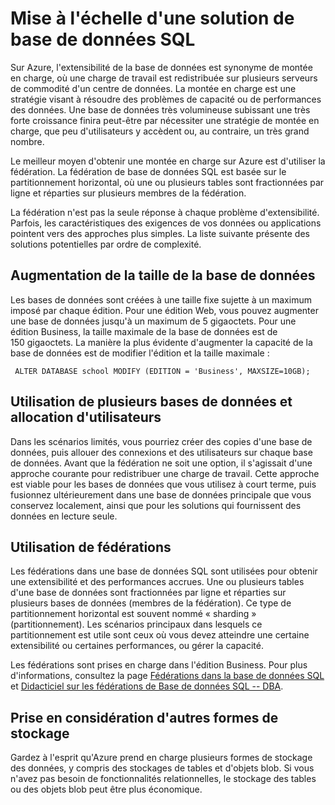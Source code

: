 <!-- saved from url=(0022)http://internet.e-mail -->

Mise à l'échelle d'une solution de base de données SQL
======================================================

Sur Azure, l'extensibilité de la base de données est synonyme de montée en charge, où une charge de travail est redistribuée sur plusieurs serveurs de commodité d'un centre de données. La montée en charge est une stratégie visant à résoudre des problèmes de capacité ou de performances des données. Une base de données très volumineuse subissant une très forte croissance finira peut-être par nécessiter une stratégie de montée en charge, que peu d'utilisateurs y accèdent ou, au contraire, un très grand nombre.

Le meilleur moyen d'obtenir une montée en charge sur Azure est d'utiliser la fédération. La fédération de base de données SQL est basée sur le partitionnement horizontal, où une ou plusieurs tables sont fractionnées par ligne et réparties sur plusieurs membres de la fédération.

La fédération n'est pas la seule réponse à chaque problème d'extensibilité. Parfois, les caractéristiques des exigences de vos données ou applications pointent vers des approches plus simples. La liste suivante présente des solutions potentielles par ordre de complexité.

Augmentation de la taille de la base de données
-----------------------------------------------

Les bases de données sont créées à une taille fixe sujette à un maximum imposé par chaque édition. Pour une édition Web, vous pouvez augmenter une base de données jusqu'à un maximum de 5 gigaoctets. Pour une édition Business, la taille maximale de la base de données est de 150 gigaoctets. La manière la plus évidente d'augmenter la capacité de la base de données est de modifier l'édition et la taille maximale :

     ALTER DATABASE school MODIFY (EDITION = 'Business', MAXSIZE=10GB);

Utilisation de plusieurs bases de données et allocation d'utilisateurs
----------------------------------------------------------------------

Dans les scénarios limités, vous pourriez créer des copies d'une base de données, puis allouer des connexions et des utilisateurs sur chaque base de données. Avant que la fédération ne soit une option, il s'agissait d'une approche courante pour redistribuer une charge de travail. Cette approche est viable pour les bases de données que vous utilisez à court terme, puis fusionnez ultérieurement dans une base de données principale que vous conservez localement, ainsi que pour les solutions qui fournissent des données en lecture seule.

Utilisation de fédérations
--------------------------

Les fédérations dans une base de données SQL sont utilisées pour obtenir une extensibilité et des performances accrues. Une ou plusieurs tables d'une base de données sont fractionnées par ligne et réparties sur plusieurs bases de données (membres de la fédération). Ce type de partitionnement horizontal est souvent nommé « sharding » (partitionnement). Les scénarios principaux dans lesquels ce partitionnement est utile sont ceux où vous devez atteindre une certaine extensibilité ou certaines performances, ou gérer la capacité.

Les fédérations sont prises en charge dans l'édition Business. Pour plus d'informations, consultez la page [Fédérations dans la base de données SQL](http://msdn.microsoft.com/fr-fr/library/windowsazure/hh597452.aspx) et [Didacticiel sur les fédérations de Base de données SQL -- DBA](http://msdn.microsoft.com/fr-fr/library/windowsazure/hh778416.aspx).

Prise en considération d'autres formes de stockage
--------------------------------------------------

Gardez à l'esprit qu'Azure prend en charge plusieurs formes de stockage des données, y compris des stockages de tables et d'objets blob. Si vous n'avez pas besoin de fonctionnalités relationnelles, le stockage des tables ou des objets blob peut être plus économique.

